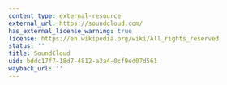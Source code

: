 ```yaml
---
content_type: external-resource
external_url: https://soundcloud.com/
has_external_license_warning: true
license: https://en.wikipedia.org/wiki/All_rights_reserved
status: ''
title: SoundCloud
uid: bddc17f7-18d7-4812-a3a4-0cf9ed07d561
wayback_url: ''
---
```

